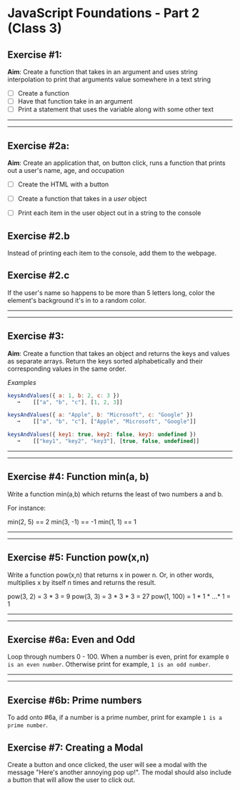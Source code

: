 # JavaScript Foundations - Part 2 (Class 3)

## Exercise #1: 

**Aim**: Create a function that takes in an argument and uses string interpolation to print that arguments value somewhere in a text string

- [ ] Create a function
- [ ] Have that function take in an argument
- [ ] Print a statement that uses the variable along with some other text

---

---

## Exercise #2a: 

**Aim**: Create an application that, on button click, runs a function that prints out a user's name, age, and occupation

- [ ] Create the HTML with a button
- [ ] Create a function that takes in a _user_ object
- [ ] Print each item in the user object out in a string to the console


## Exercise #2.b

Instead of printing each item to the console, add them to the webpage. 

## Exercise #2.c 
If the user's name so happens to be more than 5 letters long, color the element's background it's in to a random color. 

---

---

## Exercise #3: 

**Aim**: Create a function that takes an object and returns the keys and values as separate arrays. Return the keys sorted alphabetically and their corresponding values in the same order.

_Examples_

```js
keysAndValues({ a: 1, b: 2, c: 3 })
   ➞    [["a", "b", "c"], [1, 2, 3]]

keysAndValues({ a: "Apple", b: "Microsoft", c: "Google" })
   ➞    [["a", "b", "c"], ["Apple", "Microsoft", "Google"]]

keysAndValues({ key1: true, key2: false, key3: undefined })
   ➞    [["key1", "key2", "key3"], [true, false, undefined]]
```

---

---
## Exercise #4: Function min(a, b)

Write a function min(a,b) which returns the least of two numbers a and b.

For instance:

min(2, 5) == 2
min(3, -1) == -1
min(1, 1) == 1

---

---
## Exercise #5: Function pow(x,n)

Write a function pow(x,n) that returns x in power n. Or, in other words, multiplies x by itself n times and returns the result.

pow(3, 2) = 3 * 3 = 9
pow(3, 3) = 3 * 3 * 3 = 27
pow(1, 100) = 1 * 1 * ...* 1 = 1

---

---

## Exercise #6a: Even and Odd 
Loop through numbers 0 - 100. When a number is even, print for example `0 is an even number`. Otherwise print for example, `1 is an odd number`. 

---

---

## Exercise #6b: Prime numbers 
To add onto #6a, if a number is a prime number, print for example `1 is a prime number`.

## Exercise #7: Creating a Modal
Create a button and once clicked, the user will see a modal with the message "Here's another annoying pop up!". The modal should also include a button that will allow the user to click out.